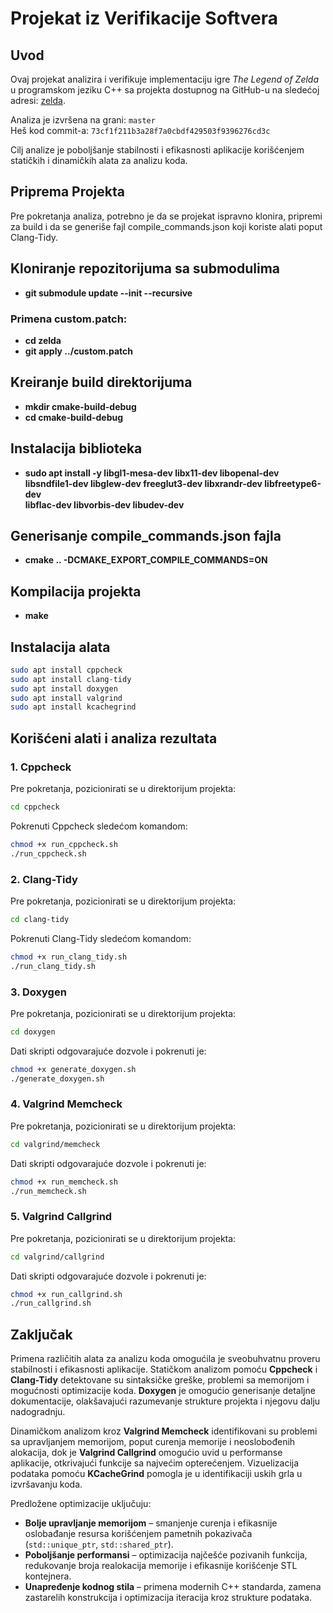 # Projekat iz Verifikacije Softvera


## Uvod

Ovaj projekat analizira i verifikuje implementaciju igre *The Legend of Zelda* u programskom jeziku C++ sa projekta dostupnog na GitHub-u na sledećoj adresi: [zelda](https://github.com/hecrj/zelda). 

Analiza je izvršena na grani: `master`  
Heš kod commit-a: `73cf1f211b3a28f7a0cbdf429503f9396276cd3c`

Cilj analize je poboljšanje stabilnosti i efikasnosti aplikacije korišćenjem statičkih i dinamičkih alata za analizu koda.  

## Priprema Projekta

Pre pokretanja analiza, potrebno je da se projekat ispravno klonira, pripremi za build i da se generiše fajl compile_commands.json koji koriste alati poput Clang-Tidy.

## Kloniranje repozitorijuma sa submodulima
- **git submodule update --init --recursive**


### Primena custom.patch:
- **cd zelda**
- **git apply ../custom.patch**


## Kreiranje build direktorijuma
- **mkdir cmake-build-debug**
- **cd cmake-build-debug**

## Instalacija biblioteka
- **sudo apt install -y libgl1-mesa-dev libx11-dev  libopenal-dev libsndfile1-dev libglew-dev freeglut3-dev libxrandr-dev libfreetype6-dev \
 libflac-dev libvorbis-dev libudev-dev**
  
## Generisanje compile_commands.json fajla
- **cmake .. -DCMAKE_EXPORT_COMPILE_COMMANDS=ON**

## Kompilacija projekta
- **make**

## Instalacija alata

```bash
sudo apt install cppcheck
sudo apt install clang-tidy
sudo apt install doxygen
sudo apt install valgrind
sudo apt install kcachegrind
```


## Korišćeni alati i analiza rezultata

### 1. Cppcheck

Pre pokretanja, pozicionirati se u direktorijum projekta:

```bash
cd cppcheck
```

Pokrenuti Cppcheck sledećom komandom:

```bash
chmod +x run_cppcheck.sh
./run_cppcheck.sh
```

### 2. Clang-Tidy

Pre pokretanja, pozicionirati se u direktorijum projekta:

```bash
cd clang-tidy
```

Pokrenuti Clang-Tidy sledećom komandom:

```bash
chmod +x run_clang_tidy.sh
./run_clang_tidy.sh
```

### 3. Doxygen

Pre pokretanja, pozicionirati se u direktorijum projekta:

```bash
cd doxygen
```

Dati skripti odgovarajuće dozvole i pokrenuti je:

```bash
chmod +x generate_doxygen.sh
./generate_doxygen.sh
```

### 4. Valgrind Memcheck

Pre pokretanja, pozicionirati se u direktorijum projekta:

```bash
cd valgrind/memcheck
```

Dati skripti odgovarajuće dozvole i pokrenuti je:

```bash
chmod +x run_memcheck.sh
./run_memcheck.sh
```

### 5. Valgrind Callgrind

Pre pokretanja, pozicionirati se u direktorijum projekta:

```bash
cd valgrind/callgrind
```

Dati skripti odgovarajuće dozvole i pokrenuti je:

```bash
chmod +x run_callgrind.sh
./run_callgrind.sh
```

## Zaključak

Primena različitih alata za analizu koda omogućila je sveobuhvatnu proveru stabilnosti i efikasnosti aplikacije. Statičkom analizom pomoću **Cppcheck** i **Clang-Tidy** detektovane su sintaksičke greške, problemi sa memorijom i mogućnosti optimizacije koda. **Doxygen** je omogućio generisanje detaljne dokumentacije, olakšavajući razumevanje strukture projekta i njegovu dalju nadogradnju.

Dinamičkom analizom kroz **Valgrind Memcheck** identifikovani su problemi sa upravljanjem memorijom, poput curenja memorije i neoslobođenih alokacija, dok je **Valgrind Callgrind** omogućio uvid u performanse aplikacije, otkrivajući funkcije sa najvećim opterećenjem. Vizuelizacija podataka pomoću **KCacheGrind** pomogla je u identifikaciji uskih grla u izvršavanju koda.

Predložene optimizacije uključuju:
- **Bolje upravljanje memorijom** – smanjenje curenja i efikasnije oslobađanje resursa korišćenjem pametnih pokazivača (`std::unique_ptr`, `std::shared_ptr`).
- **Poboljšanje performansi** – optimizacija najčešće pozivanih funkcija, redukovanje broja realokacija memorije i efikasnije korišćenje STL kontejnera.
- **Unapređenje kodnog stila** – primena modernih C++ standarda, zamena zastarelih konstrukcija i optimizacija iteracija kroz strukture podataka.



